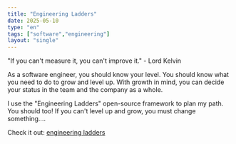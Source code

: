```yaml
---
title: "Engineering Ladders"
date: 2025-05-10
type: "en"
tags: ["software","engineering"]
layout: "single"
---
```

"If you can't measure it, you can't improve it." - Lord Kelvin

As a software engineer, you should know your level. You should know what you need to do to grow and level up. With growth in mind, you can decide your status in the team and the company as a whole.

I use the "Engineering Ladders" open-source framework to plan my path. You should too!
If you can't level up and grow, you must change something....

Check it out: [engineering ladders](https://github.com/jorgef/engineeringladders)
